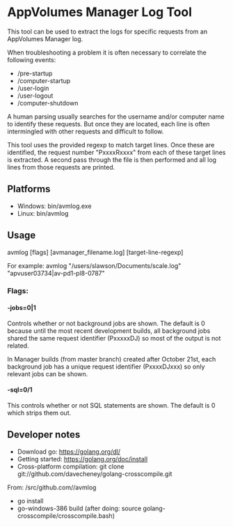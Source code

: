 # AppVolumes Manager Log Tool

This tool can be used to extract the logs for specific requests from an AppVolumes Manager log.

When troubleshooting a problem it is often necessary to correlate the following events:

* /pre-startup
* /computer-startup
* /user-login
* /user-logout
* /computer-shutdown

A human parsing usually searches for the username and/or computer name to identify these requests.
But once they are located, each line is often intermingled with other requests and difficult to follow.

This tool uses the provided regexp to match target lines. 
Once these are identified, the request number "PxxxxRxxxx" from each of these target lines is extracted.
A second pass through the file is then performed and all log lines from those requests are printed.


## Platforms

- Windows: bin/avmlog.exe
- Linux: bin/avmlog


## Usage

avmlog [flags] [avmanager_filename.log] [target-line-regexp]

For example:
avmlog "/users/slawson/Documents/scale.log" "apvuser03734|av-pd1-pl8-0787"

### Flags:

#### -jobs=0|1

Controls whether or not background jobs are shown. 
The default is 0 because until the most recent development builds, 
all background jobs shared the same request identifier (PxxxxxDJ) so most of the output is not related.

In Manager builds (from master branch) created after October 21st, 
each background job has a unique request identifier (PxxxxDJxxx) so only relevant jobs can be shown. 

#### -sql=0/1

This controls whether or not SQL statements are shown. The default is 0 which strips them out.


## Developer notes

- Download go: https://golang.org/dl/
- Getting started: https://golang.org/doc/install
- Cross-platform compilation: git clone git://github.com/davecheney/golang-crosscompile.git

From: <workspace>/src/github.com/<your-account>/avmlog
- go install
- go-windows-386 build  (after doing: source golang-crosscompile/crosscompile.bash)